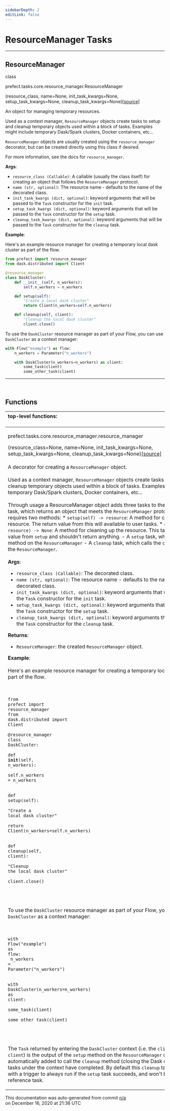 ```yaml
---
sidebarDepth: 2
editLink: false
---
```

# ResourceManager Tasks
---
 ## ResourceManager
 <div class='class-sig' id='prefect-tasks-core-resource-manager-resourcemanager'><p class="prefect-sig">class </p><p class="prefect-class">prefect.tasks.core.resource_manager.ResourceManager</p>(resource_class, name=None, init_task_kwargs=None, setup_task_kwargs=None, cleanup_task_kwargs=None)<span class="source"><a href="https://github.com/PrefectHQ/prefect/blob/master/src/prefect/tasks/core/resource_manager.py#L121">[source]</a></span></div>

An object for managing temporary resources.

Used as a context manager, `ResourceManager` objects create tasks to setup and cleanup temporary objects used within a block of tasks.  Examples might include temporary Dask/Spark clusters, Docker containers, etc...

`ResourceManager` objects are usually created using the `resource_manager` decorator, but can be created directly using this class if desired.

For more information, see the docs for `resource_manager`.

**Args**:     <ul class="args"><li class="args">`resource_class (Callable)`: A callable (usually the class itself) for         creating an object that follows the `ResourceManager` protocol.     </li><li class="args">`name (str, optional)`: The resource name - defaults to the name of the         decorated class.     </li><li class="args">`init_task_kwargs (dict, optional)`: keyword arguments that will be         passed to the `Task` constructor for the `init` task.     </li><li class="args">`setup_task_kwargs (dict, optional)`: keyword arguments that will be         passed to the `Task` constructor for the `setup` task.     </li><li class="args">`cleanup_task_kwargs (dict, optional)`: keyword arguments that will be         passed to the `Task` constructor for the `cleanup` task.</li></ul> **Example**:

Here's an example resource manager for creating a temporary local dask cluster as part of the flow.


```python
from prefect import resource_manager
from dask.distributed import Client

@resource_manager
class DaskCluster:
    def __init__(self, n_workers):
        self.n_workers = n_workers

    def setup(self):
        "Create a local dask cluster"
        return Client(n_workers=self.n_workers)

    def cleanup(self, client):
        "Cleanup the local dask cluster"
        client.close()

```

To use the `DaskCluster` resource manager as part of your Flow, you can use `DaskCluster` as a context manager:


```python
with Flow("example") as flow:
    n_workers = Parameter("n_workers")

    with DaskCluster(n_workers=n_workers) as client:
        some_task(client)
        some_other_task(client)

```


---
<br>


## Functions
|top-level functions: &nbsp;&nbsp;&nbsp;&nbsp;&nbsp;&nbsp;&nbsp;&nbsp;&nbsp;&nbsp;&nbsp;&nbsp;&nbsp;&nbsp;&nbsp;&nbsp;&nbsp;&nbsp;&nbsp;&nbsp;&nbsp;&nbsp;&nbsp;&nbsp;&nbsp;&nbsp;&nbsp;&nbsp;&nbsp;&nbsp;&nbsp;&nbsp;&nbsp;&nbsp;&nbsp;&nbsp;&nbsp;&nbsp;&nbsp;&nbsp;&nbsp;&nbsp;&nbsp;&nbsp;&nbsp;&nbsp;&nbsp;&nbsp;&nbsp;&nbsp;&nbsp;&nbsp;&nbsp;&nbsp;&nbsp;&nbsp;&nbsp;&nbsp;&nbsp;&nbsp;&nbsp;&nbsp;&nbsp;&nbsp;&nbsp;&nbsp;&nbsp;&nbsp;&nbsp;&nbsp;&nbsp;&nbsp;&nbsp;&nbsp;&nbsp;&nbsp;&nbsp;&nbsp;&nbsp;&nbsp;&nbsp;&nbsp;&nbsp;&nbsp;&nbsp;&nbsp;&nbsp;&nbsp;&nbsp;&nbsp;&nbsp;&nbsp;&nbsp;&nbsp;&nbsp;&nbsp;&nbsp;&nbsp;&nbsp;&nbsp;&nbsp;&nbsp;&nbsp;&nbsp;&nbsp;&nbsp;&nbsp;&nbsp;&nbsp;&nbsp;&nbsp;&nbsp;&nbsp;&nbsp;&nbsp;&nbsp;&nbsp;&nbsp;&nbsp;&nbsp;&nbsp;&nbsp;&nbsp;&nbsp;&nbsp;&nbsp;&nbsp;&nbsp;&nbsp;&nbsp;&nbsp;&nbsp;&nbsp;&nbsp;&nbsp;&nbsp;&nbsp;&nbsp;&nbsp;&nbsp;&nbsp;&nbsp;&nbsp;&nbsp;&nbsp;&nbsp;&nbsp;&nbsp;&nbsp;&nbsp;|
|:----|
 | <div class='method-sig' id='prefect-tasks-core-resource-manager-resource-manager'><p class="prefect-class">prefect.tasks.core.resource_manager.resource_manager</p>(resource_class=None, name=None, init_task_kwargs=None, setup_task_kwargs=None, cleanup_task_kwargs=None)<span class="source"><a href="https://github.com/PrefectHQ/prefect/blob/master/src/prefect/tasks/core/resource_manager.py#L249">[source]</a></span></div>
<p class="methods">A decorator for creating a `ResourceManager` object.<br><br>Used as a context manager, `ResourceManager` objects create tasks to setup and cleanup temporary objects used within a block of tasks.  Examples might include temporary Dask/Spark clusters, Docker containers, etc...<br><br>Through usage a ResourceManager object adds three tasks to the graph:     - A `init` task, which returns an object that meets the `ResourceManager`       protocol. This protocol requires two methods:         * `setup(self) -> resource`: A method for creating the resource.             The return value from this will available to user tasks.         * `cleanup(self, resource) -> None`: A method for cleaning up the             resource.  This takes the return value from `setup` and             shouldn't return anything.     - A `setup` task, which calls the `setup` method on the `ResourceManager`     - A `cleanup` task, which calls the `cleanup` method on the `ResourceManager`.<br><br>**Args**:     <ul class="args"><li class="args">`resource_class (Callable)`: The decorated class.     </li><li class="args">`name (str, optional)`: The resource name - defaults to the name of the         decorated class.     </li><li class="args">`init_task_kwargs (dict, optional)`: keyword arguments that will be         passed to the `Task` constructor for the `init` task.     </li><li class="args">`setup_task_kwargs (dict, optional)`: keyword arguments that will be         passed to the `Task` constructor for the `setup` task.     </li><li class="args">`cleanup_task_kwargs (dict, optional)`: keyword arguments that will be         passed to the `Task` constructor for the `cleanup` task.</li></ul> **Returns**:     <ul class="args"><li class="args">`ResourceManager`: the created `ResourceManager` object.</li></ul> **Example**:<br><br>Here's an example resource manager for creating a temporary local dask cluster as part of the flow.<br><br><br><pre class="language-python"><code class="language-python"><span class="token keyword">from</span> prefect <span class="token keyword">import</span> resource_manager<br><span class="token keyword">from</span> dask.distributed <span class="token keyword">import</span> Client<br><br><span class="token decorator">@resource_manager</span><br><span class="token keyword">class</span> <span class="token class-name">DaskCluster</span><span class="token punctuation">:</span><br>    <span class="token keyword">def</span> <span class="token function">__init__</span><span class="token punctuation">(</span><span class="token builtin">self</span><span class="token punctuation">,</span> n_workers<span class="token punctuation">)</span><span class="token punctuation">:</span><br>        <span class="token builtin">self</span><span class="token operator">.</span>n_workers <span class="token operator">=</span> n_workers<br><br>    <span class="token keyword">def</span> <span class="token function">setup</span><span class="token punctuation">(</span><span class="token builtin">self</span><span class="token punctuation">)</span><span class="token punctuation">:</span><br>        <span class="token string">"</span><span class="token string">Create a local dask cluster</span><span class="token string">"</span><br>        <span class="token keyword">return</span> Client<span class="token punctuation">(</span>n_workers<span class="token operator">=</span><span class="token builtin">self</span><span class="token operator">.</span>n_workers<span class="token punctuation">)</span><br><br>    <span class="token keyword">def</span> <span class="token function">cleanup</span><span class="token punctuation">(</span><span class="token builtin">self</span><span class="token punctuation">,</span> client<span class="token punctuation">)</span><span class="token punctuation">:</span><br>        <span class="token string">"</span><span class="token string">Cleanup the local dask cluster</span><span class="token string">"</span><br>        client<span class="token operator">.</span>close<span class="token punctuation">(</span><span class="token punctuation">)</span><br></code></pre><br><br><br>To use the `DaskCluster` resource manager as part of your Flow, you can use `DaskCluster` as a context manager:<br><br><br><pre class="language-python"><code class="language-python"><span class="token keyword">with</span> Flow<span class="token punctuation">(</span><span class="token string">"</span><span class="token string">example</span><span class="token string">"</span><span class="token punctuation">)</span> <span class="token keyword">as</span> flow<span class="token punctuation">:</span><br>    n_workers <span class="token operator">=</span> Parameter<span class="token punctuation">(</span><span class="token string">"</span><span class="token string">n_workers</span><span class="token string">"</span><span class="token punctuation">)</span><br><br>    <span class="token keyword">with</span> DaskCluster<span class="token punctuation">(</span>n_workers<span class="token operator">=</span>n_workers<span class="token punctuation">)</span> <span class="token keyword">as</span> client<span class="token punctuation">:</span><br>        some_task<span class="token punctuation">(</span>client<span class="token punctuation">)</span><br>        some_other_task<span class="token punctuation">(</span>client<span class="token punctuation">)</span><br></code></pre><br><br><br>The `Task` returned by entering the `DaskCluster` context (i.e. the `client` part of  `as client`) is the output of the `setup` method on the `ResourceManager` class. A `Task` is automatically added to call the `cleanup` method (closing the Dask cluster) after all tasks under the context have completed. By default this `cleanup` task is configured with a trigger to always run if the `setup` task succeeds, and won't be set as a reference task.</p>|

<p class="auto-gen">This documentation was auto-generated from commit <a href='https://github.com/PrefectHQ/prefect/commit/n/a'>n/a</a> </br>on December 16, 2020 at 21:36 UTC</p>